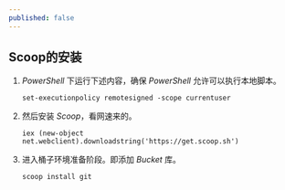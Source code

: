 ```yaml
---
published: false
---
```

## Scoop的安装

1. _PowerShell_ 下运行下述内容，确保 _PowerShell_ 允许可以执行本地脚本。

	`set-executionpolicy remotesigned -scope currentuser`

2. 然后安装 _Scoop_，看网速来的。

	`iex (new-object net.webclient).downloadstring('https://get.scoop.sh')`
    
3. 进入桶子环境准备阶段。即添加 _Bucket_ 库。
	
    `scoop install git`